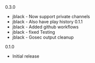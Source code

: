 
0.3.0
- jblack - Now support private channels
- jblack - Also have play history
0.1.1
- jblack - Added github workflows
- jblack - fixed Testing
- jblack - Gosec output cleanup


0.1.0
-  Initial release

